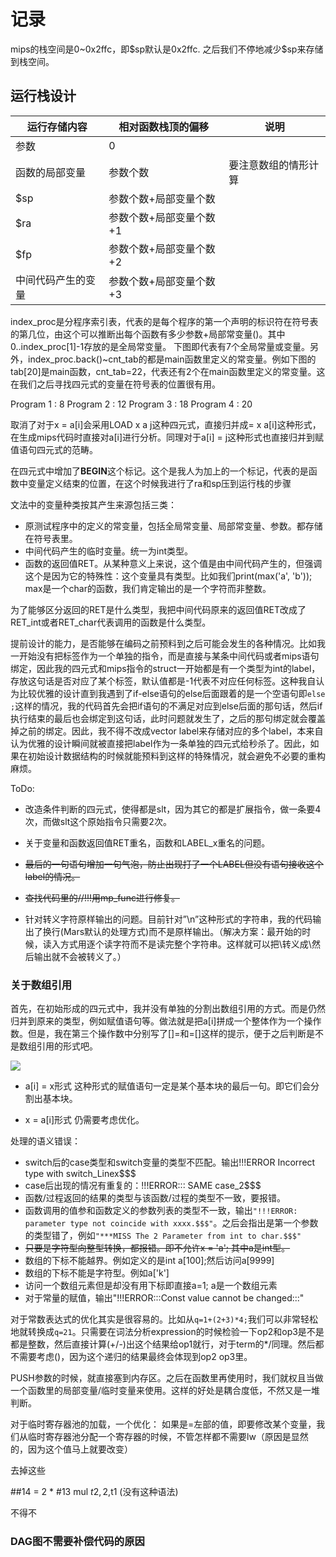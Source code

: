 # 记录

mips的栈空间是0~0x2ffc，即\$sp默认是0x2ffc. 之后我们不停地减少\$sp来存储到栈空间。

## 运行栈设计

| 运行存储内容 | 相对函数栈顶的偏移 | 说明 |
| --- | --- | --- |
| 参数 | 0 |  |
| 函数的局部变量 | 参数个数 | 要注意数组的情形计算 |
| $sp | 参数个数+局部变量个数 |  |
| $ra | 参数个数+局部变量个数+1 |  |
| $fp | 参数个数+局部变量个数+2 |  |
| 中间代码产生的变量 | 参数个数+局部变量个数+3 |  |


index_proc是分程序索引表，代表的是每个程序的第一个声明的标识符在符号表的第几位，由这个可以推断出每个函数有多少参数+局部常变量()。其中0..index_proc[1]-1存放的是全局常变量。 下图即代表有7个全局常量或变量。另外，index_proc.back()~cnt_tab的都是main函数里定义的常变量。例如下图的tab[20]是main函数，cnt_tab=22，代表还有2个在main函数里定义的常变量。这在我们之后寻找四元式的变量在符号表的位置很有用。

Program 1 :  8
Program 2 :  12
Program 3 :  18
Program 4 :  20


取消了对于x = a[i]会采用LOAD x a j这种四元式，直接归并成= x a[i]这种形式，在生成mips代码时直接对a[i]进行分析。同理对于a[i] = j这种形式也直接归并到赋值语句四元式的范畴。

在四元式中增加了**BEGIN**这个标记。这个是我人为加上的一个标记，代表的是函数中变量定义结束的位置，在这个时候我进行了ra和sp压到运行栈的步骤

文法中的变量种类按其产生来源包括三类：

* 原测试程序中的定义的常变量，包括全局常变量、局部常变量、参数。都存储在符号表里。
* 中间代码产生的临时变量。统一为int类型。
* 函数的返回值RET。从某种意义上来说，这个值是由中间代码产生的，但强调这个是因为它的特殊性：这个变量具有类型。比如我们print(max('a', 'b')); max是一个char的函数，我们肯定输出的是一个字符而非整数。

为了能够区分返回的RET是什么类型，我把中间代码原来的返回值RET改成了RET_int或者RET_char代表调用的函数是什么类型。

提前设计的能力，是否能够在编码之前预料到之后可能会发生的各种情况。比如我一开始没有把标签作为一个单独的指令，而是直接与某条中间代码或者mips语句绑定，因此我的四元式和mips指令的struct一开始都是有一个类型为int的label，存放这句话是否对应了某个标签，默认值都是-1代表不对应任何标签。这种我自认为比较优雅的设计直到我遇到了if-else语句的else后面跟着的是一个空语句即`else ;`这样的情况，我的代码首先会把if语句的不满足对应到else后面的那句话，然后if执行结束的最后也会绑定到这句话，此时问题就发生了，之后的那句绑定就会覆盖掉之前的绑定。因此，我不得不改成vector<int> label来存储对应的多个label，本来自认为优雅的设计瞬间就被直接把label作为一条单独的四元式给秒杀了。因此，如果在初始设计数据结构的时候就能预料到这样的特殊情况，就会避免不必要的重构麻烦。

ToDo:

* 改造条件判断的四元式，使得都是slt，因为其它的都是扩展指令，做一条要4次，而做slt这个原始指令只需要2次。
* 关于变量和函数返回值RET重名，函数和LABEL_x重名的问题。
* ~~最后的一句语句增加一句气泡，防止出现打了一个LABEL但没有语句接收这个label的情况。~~

* ~~查找代码里的//!!!用mp_func进行修复。~~

* 针对转义字符原样输出的问题。目前针对”\n”这种形式的字符串，我的代码输出了换行(Mars默认的处理方式)而不是原样输出。（解决方案：最开始的时候，读入方式用逐个读字符而不是读完整个字符串。这样就可以把\转义成\\然后输出就不会被转义了。）


### 关于数组引用

首先，在初始形成的四元式中，我并没有单独的分割出数组引用的方式。而是仍然归并到原来的类型，例如赋值语句等。做法就是把a[i]拼成一个整体作为一个操作数。但是，我在第三个操作数中分别写了[]=和=[]这样的提示，便于之后判断是不是数组引用的形式吧。

![](/Users/Mr.ZY/GitHub/Compiler/pic1.jpg)

* a[i] = x形式
这种形式的赋值语句一定是某个基本块的最后一句。即它们会分割出基本块。

* x = a[i]形式
仍需要考虑优化。

处理的语义错误：

* switch后的case类型和switch变量的类型不匹配。输出!!!ERROR Incorrect type with switch_Linex$$$
* case后出现的情况有重复的：!!!ERROR::: SAME case_2$$$
* 函数/过程返回的结果的类型与该函数/过程的类型不一致，要报错。
* 函数调用的值参和函数定义的参数列表的类型不一致，输出```"!!!ERROR: parameter type not coincide with xxxx.$$$"```。之后会指出是第一个参数的类型错了，例如```"***MISS The 2 Parameter from int to char.$$$"```
* ~~只要是字符型向整型转换，都报错。即不允许x = 'a'; 其中a是int型。~~
* 数组的下标不能越界。例如定义的是int a[100];然后访问a[9999]
* 数组的下标不能是字符型。例如a['k']
* 访问一个数组元素但是却没有用下标即直接a=1; a是一个数组元素
* 对于常量的赋值，输出"!!!ERROR:::Const value cannot be changed:::" 




对于常数表达式的优化其实是很容易的。比如从`q=1+(2+3)*4;`我们可以非常轻松地就转换成`q=21`。只需要在词法分析expression的时候检验一下op2和op3是不是都是整数，然后直接计算(+/-)出这个结果给op1就行，对于term的*/同理。然后都不需要考虑()，因为这个递归的结果最终会体现到op2 op3里。

PUSH参数的时候，就直接塞到内存区。之后在函数里再使用时，我们就权且当做一个函数里的局部变量/临时变量来使用。这样的好处是耦合度低，不然又是一堆判断。

对于临时寄存器池的加载，一个优化： 如果是=左部的值，即要修改某个变量，我们从临时寄存器池分配一个寄存器的时候，不管怎样都不需要lw（原因是显然的，因为这个值马上就要改变）

去掉这些

\#\#14 = 2 * #13
mul	$t2,2,$t1 (没有这种语法)

不得不


### DAG图不需要补偿代码的原因




